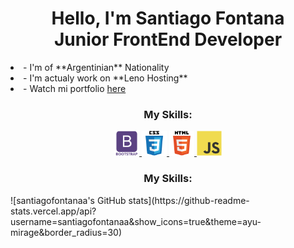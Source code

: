 <h1 align="center">Hello, I'm Santiago Fontana <br>Junior FrontEnd Developer</h1>

<div>
  <nav>
    <li>
      - I'm of **Argentinian** Nationality
    </li>
    <li>
      - I'm actualy work on **Leno Hosting**
    </li>
    <li>
      - Watch mi portfolio <a href="#">here</a>
    </li>
  </nav>    
</div>
   

<h3 align="center" >My Skills:</h3>
<p align="center"> <a href="https://getbootstrap.com" target="_blank"> <img src="https://raw.githubusercontent.com/devicons/devicon/master/icons/bootstrap/bootstrap-plain-wordmark.svg" alt="bootstrap" width="40" height="40"/> </a> <a href="https://www.w3schools.com/css/" target="_blank"> <img src="https://raw.githubusercontent.com/devicons/devicon/master/icons/css3/css3-original-wordmark.svg" alt="css3" width="40" height="40"/> </a> <a href="https://www.w3.org/html/" target="_blank"> <img src="https://raw.githubusercontent.com/devicons/devicon/master/icons/html5/html5-original-wordmark.svg" alt="html5" width="40" height="40"/> </a> <a href="https://developer.mozilla.org/en-US/docs/Web/JavaScript" target="_blank"> <img src="https://raw.githubusercontent.com/devicons/devicon/master/icons/javascript/javascript-original.svg" alt="javascript" width="40" height="40"/> </a> </p>
<h3 align="center" >My Skills:</h3>
<div>
  ![santiagofontanaa's GitHub stats](https://github-readme-stats.vercel.app/api?username=santiagofontanaa&show_icons=true&theme=ayu-mirage&border_radius=30)
</div>

 
